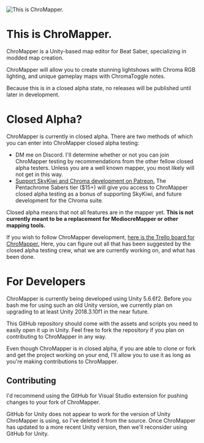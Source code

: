 ![This is ChroMapper.](https://i.imgur.com/fnhMWRe.png)

# This is ChroMapper.
ChroMapper is a Unity-based map editor for Beat Saber, specializing in modded map creation.

ChroMapper will allow you to create stunning lightshows with Chroma RGB lighting, and unique gameplay maps with ChromaToggle notes.

Because this is in a closed alpha state, no releases will be published until later in development.

# Closed Alpha?
ChroMapper is currently in closed alpha. There are two methods of which you can enter into ChroMapper closed alpha testing:
- DM me on Discord. I'll determine whether or not you can join ChroMapper testing by recommendations from the other fellow closed alpha testers. Unless you are a well known mapper, you most likely will not get in this way.
- [Support SkyKiwi and Chroma development on Patreon.](https://www.patreon.com/Chroma) The Pentachrome Sabers tier ($15+) will give you access to ChroMapper closed alpha testing as a bonus of supporting SkyKiwi, and future development for the Chroma suite. 

Closed alpha means that not all features are in the mapper yet. **This is not currently meant to be a replacement for MediocreMapper or other mapping tools.**

If you wish to follow ChroMapper development, [here is the Trello board for ChroMapper.](https://trello.com/b/j2ikcHZh/chromapper-development) Here, you can figure out all that has been suggested by the closed alpha testing crew, what we are currently working on, and what has been done.

# For Developers
ChroMapper is currently being developed using Unity 5.6.6f2. Before you bash me for using such an old Unity version, we currently plan on upgrading to at least Unity 2018.3.10f1 in the near future.

This GitHub repository should come with the assets and scripts you need to easily open it up in Unity. Feel free to fork the repository if you plan on contributing to ChroMapper in any way.

Even though ChroMapper is in closed alpha, if you are able to clone or fork and get the project working on your end, I'll allow you to use it as long as you're making contributions to ChroMapper.

## Contributing
I'd recommend using the GitHub for Visual Studio extension for pushing changes to your fork of ChroMapper. 

GitHub for Unity does not appear to work for the version of Unity ChroMapper is using, so I've deleted it from the source. Once ChroMapper has updated to a more recent Unity version, then we'll reconsider using GitHub for Unity.
